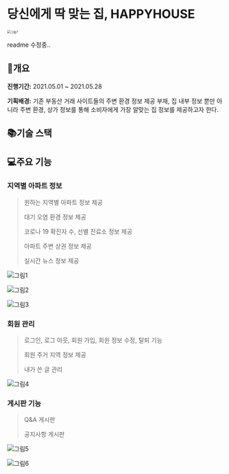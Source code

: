 # 당신에게 딱 맞는 집, HAPPYHOUSE

<img src="https://user-images.githubusercontent.com/80642154/120062086-336a4b00-c09b-11eb-9d31-fa7ac5502098.png" alt="그림7" style="zoom: 50%;" />

readme 수정중..

## 🏡개요

**진행기간:** 2021.05.01 ~ 2021.05.28

**기획배경:** 기존 부동산 거래 사이트들의 주변 환경 정보 제공 부재, 집 내부 정보 뿐만 아니라 주변 환경, 상가 정보를 통해 소비자에게 가장 알맞는 집 정보를 제공하고자 한다.



## 📚기술 스택






## 💻주요 기능

### 지역별 아파트 정보

> 원하는 지역별 아파트 정보 제공
>
> 대기 오염 환경 정보 제공
>
> 코로나 19 확진자 수, 선별 진료소 정보 제공
>
> 아파트 주변 상권 정보 제공
>
> 실시간 뉴스 정보 제공

![그림1](https://user-images.githubusercontent.com/80642154/120061984-ad4e0480-c09a-11eb-8a80-dec20ea9e937.png)

![그림2](https://user-images.githubusercontent.com/80642154/120062093-35cca500-c09b-11eb-8b54-a3252c44660f.png)

![그림3](https://user-images.githubusercontent.com/80642154/120062090-35340e80-c09b-11eb-8ffc-a383bc2a88d2.png)



### 회원 관리

> 로그인, 로그 아웃, 회원 가입, 회원 정보 수정, 탈퇴 기능
>
> 회원 주거 지역 정보 제공
>
> 내가 쓴 글 관리

![그림4](https://user-images.githubusercontent.com/80642154/120062089-35340e80-c09b-11eb-9b24-463c31869b4c.png)



### 게시판 기능

> Q&A 게시판
>
> 공지사항 게시판

![그림5](https://user-images.githubusercontent.com/80642154/120062088-349b7800-c09b-11eb-9fd8-20ce34585e70.png)

![그림6](https://user-images.githubusercontent.com/80642154/120062087-349b7800-c09b-11eb-8955-50229f87f57b.png)







